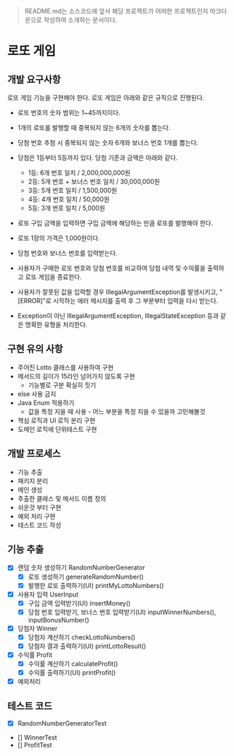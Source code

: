 > README.md는 소스코드에 앞서 해당 프로젝트가 어떠한 프로젝트인지 마크다운으로 작성하여 소개하는 문서이다.
# 로또 게임

## 개발 요구사항
로또 게임 기능을 구현해야 한다. 로또 게임은 아래와 같은 규칙으로 진행된다.

- 로또 번호의 숫자 범위는 1~45까지이다.
- 1개의 로또를 발행할 때 중복되지 않는 6개의 숫자를 뽑는다.
- 당첨 번호 추첨 시 중복되지 않는 숫자 6개와 보너스 번호 1개를 뽑는다.
- 당첨은 1등부터 5등까지 있다. 당첨 기준과 금액은 아래와 같다.
    - 1등: 6개 번호 일치 / 2,000,000,000원
    - 2등: 5개 번호 + 보너스 번호 일치 / 30,000,000원
    - 3등: 5개 번호 일치 / 1,500,000원
    - 4등: 4개 번호 일치 / 50,000원
    - 5등: 3개 번호 일치 / 5,000원
      
- 로또 구입 금액을 입력하면 구입 금액에 해당하는 만큼 로또를 발행해야 한다.
- 로또 1장의 가격은 1,000원이다.
- 당첨 번호와 보너스 번호를 입력받는다.
- 사용자가 구매한 로또 번호와 당첨 번호를 비교하여 당첨 내역 및 수익률을 출력하고 로또 게임을 종료한다.
- 사용자가 잘못된 값을 입력할 경우 IllegalArgumentException를 발생시키고, "[ERROR]"로 시작하는 에러 메시지를 출력 후 그 부분부터 입력을 다시 받는다.
- Exception이 아닌 IllegalArgumentException, IllegalStateException 등과 같은 명확한 유형을 처리한다.

## 구현 유의 사항
- 주어진 Lotto 클래스를 사용하여 구현
- 메서드의 길이가 15라인 넘어가지 않도록 구현
    - 기능별로 구분 확실히 짓기
- else 사용 금지
- Java Enum 적용하기
    - 값을 특정 지을 때 사용 - 어느 부분을 특정 지을 수 있을까 고민해볼것
- 핵심 로직과 UI 로직 분리 구현
- 도메인 로직에 단위테스트 구현

## 개발 프로세스
- 기능 추출
- 패키지 분리
- 메인 생성
- 추출한 클래스 및 메서드 이름 정의
- 쉬운것 부터 구현
- 예외 처리 구현
- 테스트 코드 작성

## 기능 추출
- [x] 랜덤 숫자 생성하기 RandomNumberGenerator
  - [x] 로또 생성하기 generateRandomNumber()
  - [x] 발행한 로또 출력하기(UI) printMyLottoNumbers() 
- [x] 사용자 입력 UserInput
  - [x] 구입 금액 입력받기(UI) insertMoney()
  - [x] 당첨 번호 입력받기, 보너스 번호 입력받기(UI) inputWinnerNumbers(), inputBonusNumber()
- [x] 당첨자 Winner
  - [x] 당첨자 계산하기 checkLottoNumbers()
  - [x] 당첨자 결과 출력하기(UI) printLottoResult()
- [x] 수익률 Profit
  - [x] 수익률 계산하기 calculateProfit()
  - [x] 수익률 출력하기(UI) printProfit()
- [x] 예외처리

## 테스트 코드
- [x] RandomNumberGeneratorTest
- [] WinnerTest
- [] ProfitTest